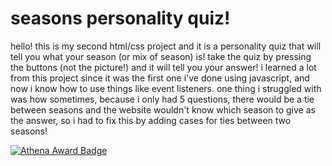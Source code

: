 # seasons personality quiz!

hello! this is my second html/css project and it is a personality quiz that will tell you what your season (or mix of season) is! take the quiz by pressing the buttons (not the picture!) and it will tell you your answer! i learned a lot from this project since it was the first one i've done using javascript, and now i know how to use things like event listeners. one thing i struggled with was how sometimes, because i only had 5 questions, there would be a tie between seasons and the website wouldn't know which season to give as the answer, so i had to fix this by adding cases for ties between two seasons!

[![Athena Award Badge](https://img.shields.io/endpoint?url=https%3A%2F%2Faward.athena.hackclub.com%2Fapi%2Fbadge)](https://award.athena.hackclub.com?utm_source=readme)
